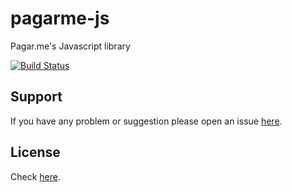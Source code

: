 pagarme-js
===========

Pagar.me's Javascript library

[![Build Status](https://travis-ci.org/pagarme/pagarme-js.png?branch=master)](https://travis-ci.org/pagarme/pagarme-js)

## Support
If you have any problem or suggestion please open an issue [here](https://github.com/pagarme/pagarme-js/issues).

## License

Check [here](LICENSE).
